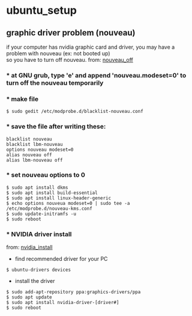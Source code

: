 # ubuntu_setup

## graphic driver problem (nouveau)
if your computer has nvidia graphic card and driver, you may have a problem with nouveau (ex: not booted up)  
so you have to turn off nouveau. 
from: [nouveau_off](https://blog.neonkid.xyz/66 "link")

### * at GNU grub, type 'e' and append 'nouveau.modeset=0' to turn off the nouveau temporarily
### * make file
```
$ sudo gedit /etc/modprobe.d/blacklist-nouveau.conf
```
### * save the file after writing these:
```
blacklist nouveau
blacklist lbm-nouveau
options nouveau modeset=0
alias nouveau off
alias lbm-nouveau off
```
### * set nouveau options to 0
```
$ sudo apt install dkms
$ sudo apt install build-essential
$ sudo apt install linux-header-generic
$ echo options nouveua modeset=0 | sudo tee -a /etc/modprobe.d/nouveau-kms.conf
$ sudo update-initramfs -u
$ sudo reboot
```
### * NVIDIA driver install
from: [nvidia_install](https://codechacha.com/ko/install-nvidia-driver-ubuntu/ "link")
* find recommended driver for your PC
```
$ ubuntu-drivers devices
```
* install the driver
```
$ sudo add-apt-repository ppa:graphics-drivers/ppa
$ sudo apt update
$ sudo apt install nvidia-driver-[driver#]
$ sudo reboot
```

